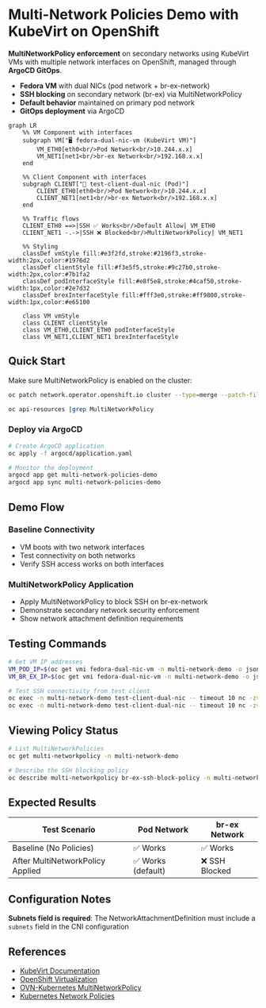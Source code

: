 # Multi-Network Policies Demo with KubeVirt on OpenShift

**MultiNetworkPolicy enforcement** on secondary networks using KubeVirt VMs with multiple network interfaces on OpenShift, managed through **ArgoCD GitOps**.

- **Fedora VM** with dual NICs (pod network + br-ex-network)  
- **SSH blocking** on secondary network (br-ex) via MultiNetworkPolicy
- **Default behavior** maintained on primary pod network
- **GitOps deployment** via ArgoCD

```mermaid
graph LR
    %% VM Component with interfaces
    subgraph VM["🖥️ fedora-dual-nic-vm (KubeVirt VM)"]
        VM_ETH0[eth0<br/>Pod Network<br/>10.244.x.x]
        VM_NET1[net1<br/>br-ex Network<br/>192.168.x.x]
    end
    
    %% Client Component with interfaces
    subgraph CLIENT["📱 test-client-dual-nic (Pod)"]
        CLIENT_ETH0[eth0<br/>Pod Network<br/>10.244.x.x]
        CLIENT_NET1[net1<br/>br-ex Network<br/>192.168.x.x]
    end
    
    %% Traffic flows
    CLIENT_ETH0 ==>|SSH ✅ Works<br/>Default Allow| VM_ETH0
    CLIENT_NET1 -.->|SSH ❌ Blocked<br/>MultiNetworkPolicy| VM_NET1
    
    %% Styling
    classDef vmStyle fill:#e3f2fd,stroke:#2196f3,stroke-width:2px,color:#1976d2
    classDef clientStyle fill:#f3e5f5,stroke:#9c27b0,stroke-width:2px,color:#7b1fa2
    classDef podInterfaceStyle fill:#e8f5e8,stroke:#4caf50,stroke-width:1px,color:#2e7d32
    classDef brexInterfaceStyle fill:#fff3e0,stroke:#ff9800,stroke-width:1px,color:#e65100
    
    class VM vmStyle
    class CLIENT clientStyle
    class VM_ETH0,CLIENT_ETH0 podInterfaceStyle
    class VM_NET1,CLIENT_NET1 brexInterfaceStyle
```

## Quick Start

Make sure MultiNetworkPolicy is enabled on the cluster:

```bash
oc patch network.operator.openshift.io cluster --type=merge --patch-file=infra/multinetwork-enable-patch.yaml

oc api-resources |grep MultiNetworkPolicy
```

### Deploy via ArgoCD

```bash
# Create ArgoCD application
oc apply -f argocd/application.yaml

# Monitor the deployment
argocd app get multi-network-policies-demo
argocd app sync multi-network-policies-demo
```

## Demo Flow

### Baseline Connectivity

- VM boots with two network interfaces
- Test connectivity on both networks
- Verify SSH access works on both interfaces

### MultiNetworkPolicy Application

- Apply MultiNetworkPolicy to block SSH on br-ex-network
- Demonstrate secondary network security enforcement
- Show network attachment definition requirements

## Testing Commands

```bash
# Get VM IP addresses
VM_POD_IP=$(oc get vmi fedora-dual-nic-vm -n multi-network-demo -o jsonpath='{.status.interfaces[0].ipAddress}')
VM_BR_EX_IP=$(oc get vmi fedora-dual-nic-vm -n multi-network-demo -o jsonpath='{.status.interfaces[1].ipAddress}')

# Test SSH connectivity from test client
oc exec -n multi-network-demo test-client-dual-nic -- timeout 10 nc -zv $VM_POD_IP 22
oc exec -n multi-network-demo test-client-dual-nic -- timeout 10 nc -zv $VM_BR_EX_IP 22

```

## Viewing Policy Status

```bash
# List MultiNetworkPolicies
oc get multi-networkpolicy -n multi-network-demo

# Describe the SSH blocking policy
oc describe multi-networkpolicy br-ex-ssh-block-policy -n multi-network-demo
```

## Expected Results

| Test Scenario                    | Pod Network          | br-ex Network  |
|----------------------------------|----------------------|----------------|
| Baseline (No Policies)           | ✅ Works             | ✅ Works       |
| After MultiNetworkPolicy Applied | ✅ Works (default)   | ❌ SSH Blocked |

## Configuration Notes

**Subnets field is required**: The NetworkAttachmentDefinition must include a `subnets` field in the CNI configuration

## References

- [KubeVirt Documentation](https://kubevirt.io/user-guide/)
- [OpenShift Virtualization](https://docs.openshift.com/container-platform/latest/virt/about-virt.html)
- [OVN-Kubernetes MultiNetworkPolicy](https://github.com/ovn-org/ovn-kubernetes/blob/master/docs/multi-networks.md)
- [Kubernetes Network Policies](https://kubernetes.io/docs/concepts/services-networking/network-policies/)
